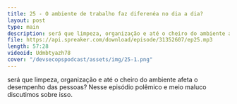 ```yaml
---
title: 25 - O ambiente de trabalho faz diferenéa no dia a dia?
layout: post
type: main
description: será que limpeza, organização e até o cheiro do ambiente afeta o desempenho das pessoas? Nesse episódio polêmico e meio maluco discutimos sobre isso.
file: https://api.spreaker.com/download/episode/31352607/ep25.mp3
length: 57:28
videoid: Udmbtyazh78
cover: "/devsecopspodcast/assets/img/25-1.png"
---
```


será que limpeza, organização e até o cheiro do ambiente afeta o desempenho das pessoas? Nesse episódio polêmico e meio maluco discutimos sobre isso.